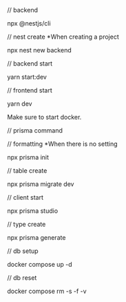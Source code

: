 // backend

npx @nestjs/cli


// nest create *When creating a project

npx nest new backend

// backend start

yarn start:dev


// frontend start

yarn dev



Make sure to start docker.



// prisma command

// formatting *When there is no setting

npx prisma init

// table create

npx prisma migrate dev

// client start

npx prisma studio

// type create

npx prisma generate


// db setup

docker compose up -d

// db reset

docker compose rm -s -f -v
